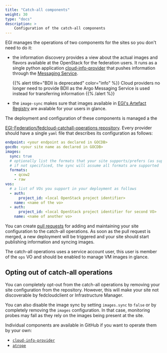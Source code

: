 ```yaml
---
title: "Catch-all components"
weight: 30
type: "docs"
description: >
    Configuration of the catch-all components
---
```


EGI manages the operations of two components for the sites so you don't need
to do it:
  - the information discovery provides a view about the actual images and
    flavors available at the OpenStack for the federation users.
    It runs as a single python application
    [cloud-info-provider](https://github.com/EGI-Federation/cloud-info-provider)
    that pushes information through the
    [Messaging Service](../../../../internal/messaging/).

    {{% alert title="BDII is deprecated" color="info" %}} Cloud providers no longer
    need to provide BDII as the Argo Messaging Service is used instead for
    transferring information {{% /alert %}}

  - the `image-sync` makes sure that images available in [EGI's Artefact Registry](https://registry.egi.eu)
    are avalable for your users in glance.

The deployment and configuration of these components is managed a the
<!-- cspell:disable-next-line -->
[EGI-Federation/fedcloud-catchall-operations repository](https://github.com/EGI-Federation/fedcloud-catchall-operations/).
Every provider should have a single `yaml` file that describes its configuration
as follows:

```yaml
endpoint: <your endpoint as declared in GOCDB>
gocdb: <your site name as declared in GOCDB>
images:
  sync: true
  # optionally list the formats that your site supports/prefers (as supported by qemu)
  # if not specificed, the sync will assume all formats are supported
  formats:
    - qcow2
    - raw
vos:
  # a list of VOs you support in your deployment as follows
  - auth:
      project_id: <local OpenStack project identifier>
    name: <name of the vo>
  - auth:
      project_id: <local OpenStack project identifier for second VO>
    name: <name of another vo>
```

You can create
[pull requests](https://github.com/EGI-Federation/fedcloud-catchall-operations/pulls)
for adding and maintaining your site configuration to the catch-all operations. As
soon as the pull request is merged, a new deployment will be triggered and your site
should start publishing information and syncing images.

The catch-all operations uses a service account user, this user is member of the `ops` VO
and should be enabled to manage VM images in glance.

## Opting out of catch-all operations

You can completely opt-out from the catch-all operations by removing your site
configuration from the repository. However, this will make your site not discoverable
by fedcloudclient or Infrastructure Manager.

You can also disable the image sync by setting `images.sync` to `false` or by completely
removing the `images` configuration. In that case, monitoring probes may fall as they rely
on the images being present at the site.

Individual components are available in GitHub if you want to operate them by your own:
- [`cloud-info-provider`](https://github.com/EGI-Federation/cloud-info-provider)
- [`atrope`](https://github.com/EGI-Federation/atrope)
